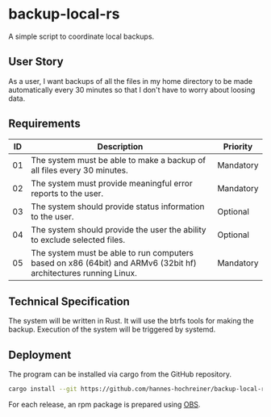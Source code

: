 # backup-local-rs

A simple script to coordinate local backups.

## User Story

As a user, I want backups of all the files in my home directory to be made automatically every 30 minutes so that I don't have to worry about loosing data.

## Requirements

ID | Description | Priority
---|---|---
01 | The system must be able to make a backup of all files every 30 minutes. | Mandatory
02 | The system must provide meaningful error reports to the user. | Mandatory
03 | The system should provide status information to the user. | Optional
04 | The system should provide the user the ability to exclude selected files. | Optional
05 | The system must be able to run computers based on x86 (64bit) and ARMv6 (32bit hf) architectures running Linux. | Mandatory

## Technical Specification

The system will be written in Rust.
It will use the btrfs tools for making the backup.
Execution of the system will be triggered by systemd.

## Deployment

The program can be installed via cargo from the GitHub repository.

```bash
cargo install --git https://github.com/hannes-hochreiner/backup-local-rs
```

For each release, an rpm package is prepared using [OBS](https://build.opensuse.org/package/show/home:h0h4/backup-local-rs).
